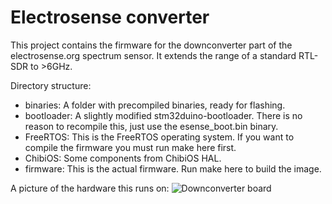 # Electrosense converter

This project contains the firmware for the downconverter part of the electrosense.org spectrum sensor. It extends the range of a standard RTL-SDR to >6GHz.

Directory structure:

 * binaries: A folder with precompiled binaries, ready for flashing.
 * bootloader: A slightly modified stm32duino-bootloader. There is no reason to recompile this, just use the esense_boot.bin binary.
 * FreeRTOS: This is the FreeRTOS operating system. If you want to compile the firmware you must run make here first.
 * ChibiOS: Some components from ChibiOS HAL.
 * firmware: This is the actual firmware. Run make here to build the image.

A picture of the hardware this runs on:
![Downconverter board](/electrosense-converter-firmwareV2/images/prototype.png?raw=true)
